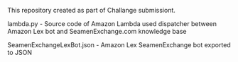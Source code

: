 This repository created as part of Challange submissiont.

lambda.py - Source code of Amazon Lambda used dispatcher between Amazon Lex bot and SeamenExchange.com knowledge base

SeamenExchangeLexBot.json - Amazon Lex SeamenExchange bot exported to JSON
